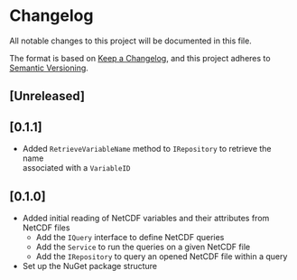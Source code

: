 # Changelog
All notable changes to this project will be documented in this file.

The format is based on [Keep a Changelog](https://keepachangelog.com/en/1.0.0/),
and this project adheres to [Semantic Versioning](https://semver.org/spec/v2.0.0.html).

## [Unreleased]

## [0.1.1]

- Added `RetrieveVariableName` method to `IRepository` to retrieve the name  
  associated with a `VariableID`

## [0.1.0]

- Added initial reading of NetCDF variables and their attributes from NetCDF files
   - Add the `IQuery` interface to define NetCDF queries
   - Add the `Service` to run the queries on a given NetCDF file
   - Add the `IRepository` to query an opened NetCDF file within a query
- Set up the NuGet package structure
